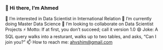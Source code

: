 ### 👋 Hi there, I’m Ahmed
👀 I’m interested in Data Scientist in International Relation
🌱 I’m currently doing Master Data Science
💞️ I’m looking to collaborate on Data Scientist Projects
⚡ Motto: If at first, you don’t succeed; call it version 1.0
😄 Joke: A SQL query walks into a resturant, walks up to two tables, and asks, “Can I join you?”
📫 How to reach me: ahvshim@gmail.com
<!--
**ahvshim/ahvshim** is a ✨ _special_ ✨ repository because its `README.md` (this file) appears on your GitHub profile.

Here are some ideas to get you started:

- 🔭 I’m currently working on ...
- 🌱 I’m currently learning ...
- 👯 I’m looking to collaborate on ...
- 🤔 I’m looking for help with ...
- 💬 Ask me about ...
- 📫 How to reach me: ...
- 😄 Pronouns: ...
- ⚡ Fun fact: ...
-->

